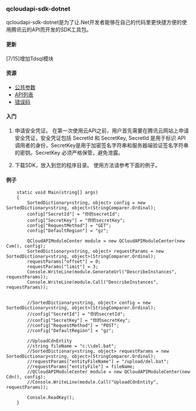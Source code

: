 ### qcloudapi-sdk-dotnet

qcloudapi-sdk-dotnet是为了让.Net开发者能够在自己的代码里更快捷方便的使用腾讯云的API而开发的SDK工具包。

#### 更新
[7/15]增加Tdsql模块

#### 资源

* [公共参数](http://wiki.qcloud.com/wiki/%E5%85%AC%E5%85%B1%E5%8F%82%E6%95%B0)
* [API列表](http://wiki.qcloud.com/wiki/API)
* [错误码](http://wiki.qcloud.com/wiki/%E9%94%99%E8%AF%AF%E7%A0%81)

#### 入门

1. 申请安全凭证。
在第一次使用云API之前，用户首先需要在腾讯云网站上申请安全凭证，安全凭证包括 SecretId 和 SecretKey, SecretId 是用于标识 API 调用者的身份，SecretKey是用于加密签名字符串和服务器端验证签名字符串的密钥。SecretKey 必须严格保管，避免泄露。

2. 下载SDK，放入到您的程序目录。
使用方法请参考下面的例子。

#### 例子

        static void Main(string[] args)
        {
            SortedDictionary<string, object> config = new SortedDictionary<string, object>(StringComparer.Ordinal);
		    config["SecretId"] = "你的secretId";
		    config["SecretKey"] = "你的secretKey";
            config["RequestMethod"] = "GET";
		    config["DefaultRegion"] = "gz";

            QCloudAPIModuleCenter module = new QCloudAPIModuleCenter(new Cvm(), config);
            SortedDictionary<string, object> requestParams = new SortedDictionary<string, object>(StringComparer.Ordinal);
            requestParams["offset"] = 0;
            requestParams["limit"] = 3;
            Console.WriteLine(module.GenerateUrl("DescribeInstances", requestParams));
            Console.WriteLine(module.Call("DescribeInstances", requestParams));


            //SortedDictionary<string, object> config = new SortedDictionary<string, object>(StringComparer.Ordinal);
            //config["SecretId"] = "你的secretId";
            //config["SecretKey"] = "你的secretKey";
            //config["RequestMethod"] = "POST";
            //config["DefaultRegion"] = "gz";

            //UploadCdnEntity
            //string fileName = "c:\\del.bat";
            //SortedDictionary<string, object> requestParams = new SortedDictionary<string, object>(StringComparer.Ordinal);
            //requestParams["entityFileName"] = "/upload/del.bat";
            //requestParams["entityFile"] = fileName;
            //QCloudAPIModuleCenter module = new QCloudAPIModuleCenter(new Cdn(), config);
            //Console.WriteLine(module.Call("UploadCdnEntity", requestParams));

            Console.ReadKey();
        }

